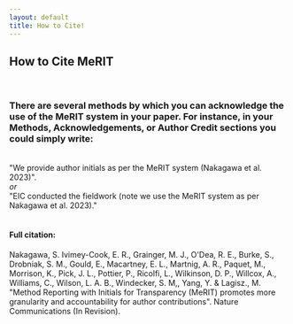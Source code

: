 ```yaml
---
layout: default
title: How to Cite!
---
```


<h2>How to Cite MeRIT</h2>
<br>
<h3><b>There are several methods by which you can acknowledge the use of the MeRIT system in your paper. For instance, in your Methods, Acknowledgements, or Author Credit sections you could simply write:</b></h3>
<br>
"We provide author initials as per the MeRIT system (Nakagawa et al. 2023)". <br>
<i>or</i> <br>
"EIC conducted the fieldwork (note we use the MeRIT system as per Nakagawa et al. 2023)."

<br>
<br>
<h4>Full citation:</h4>

Nakagawa, S. Ivimey-Cook, E. R., Grainger, M. J., O'Dea, R. E., Burke, S., Drobniak, S. M., Gould, E., Macartney, E. L., Martnig, A. R., Paquet, M., Morrison, K., Pick, J. L., Pottier, P., Ricolfi, L., Wilkinson, D. P., Willcox, A., Williams, C., Wilson, L. A. B., Windecker, S. M,, Yang, Y. &  Lagisz., M. "Method Reporting with Initials for Transparency (MeRIT) promotes more granularity and accountability for author contributions". Nature Communications (In Revision).

